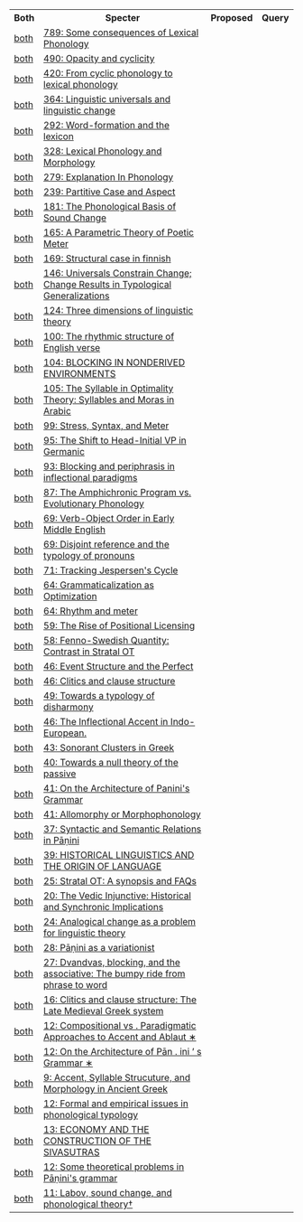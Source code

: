 <html><table><tr>
<th>Both</th>
<th>Specter</th>
<th>Proposed</th>
<th>Query</th>
</tr>
<tr>
<td><a href="both/61647376.md">both</a></td>
<td><a href="https://www.semanticscholar.org/paper/bec0cc053c974677d0291bd8e2582a29d219b252">789: Some consequences of Lexical Phonology</a></td>
</tr>
<tr>
<td><a href="both/14246222.md">both</a></td>
<td><a href="https://www.semanticscholar.org/paper/c4292863c5bab2621c2ccece7fa8c2d75251d7ed">490: Opacity and cyclicity</a></td>
</tr>
<tr>
<td><a href="both/141203723.md">both</a></td>
<td><a href="https://www.semanticscholar.org/paper/1a33d18bfd74ffdf6f6b2078bbbdbd74c2da7642">420: From cyclic phonology to lexical phonology</a></td>
</tr>
<tr>
<td><a href="both/140973922.md">both</a></td>
<td><a href="https://www.semanticscholar.org/paper/b3bf4f07348c2fc4dc0ccb915343664f063b381b">364: Linguistic universals and linguistic change</a></td>
</tr>
<tr>
<td><a href="both/120474080.md">both</a></td>
<td><a href="https://www.semanticscholar.org/paper/0e89adb974f2eb359634c56c75279047e832b7af">292: Word-formation and the lexicon</a></td>
</tr>
<tr>
<td><a href="both/118693804.md">both</a></td>
<td><a href="https://www.semanticscholar.org/paper/f8debda463fe86bba637ce266c34a7ae3d2e8e55">328: Lexical Phonology and Morphology</a></td>
</tr>
<tr>
<td><a href="both/120288175.md">both</a></td>
<td><a href="https://www.semanticscholar.org/paper/3511a4ecdbf06ed7cc8a7a77d5435c40b018c62e">279: Explanation In Phonology</a></td>
</tr>
<tr>
<td><a href="both/118440489.md">both</a></td>
<td><a href="https://www.semanticscholar.org/paper/62df682bd281ebc5e3f035d03f52b823826c27a2">239: Partitive Case and Aspect</a></td>
</tr>
<tr>
<td><a href="both/18039990.md">both</a></td>
<td><a href="https://www.semanticscholar.org/paper/0c2c4c6e2c36c4a6984606920007b7ad76d4a297">181: The Phonological Basis of Sound Change</a></td>
</tr>
<tr>
<td><a href="both/17243872.md">both</a></td>
<td><a href="https://www.semanticscholar.org/paper/cc8042067e1f21122ed38d4fccf03634c476797e">165: A Parametric Theory of Poetic Meter</a></td>
</tr>
<tr>
<td><a href="both/7401059.md">both</a></td>
<td><a href="https://www.semanticscholar.org/paper/c9f170f4f43a54b242126783ff23885c55f34f8b">169: Structural case in finnish</a></td>
</tr>
<tr>
<td><a href="both/5146502.md">both</a></td>
<td><a href="https://www.semanticscholar.org/paper/ce5521e6b18d7d05eef3d98eff2e10dbcdbde56d">146: Universals Constrain Change; Change Results in Typological Generalizations</a></td>
</tr>
<tr>
<td><a href="both/118414021.md">both</a></td>
<td><a href="https://www.semanticscholar.org/paper/7357c9ee38bfcf766b124393da2355d0b2f8c361">124: Three dimensions of linguistic theory</a></td>
</tr>
<tr>
<td><a href="both/1971099.md">both</a></td>
<td><a href="https://www.semanticscholar.org/paper/3e78edbe1416b24a233ec4de5d85c0fe00146e0a">100: The rhythmic structure of English verse</a></td>
</tr>
<tr>
<td><a href="both/117635105.md">both</a></td>
<td><a href="https://www.semanticscholar.org/paper/bdffb195e53c300c749c3ab6dce6c914551865f0">104: BLOCKING IN NONDERIVED ENVIRONMENTS</a></td>
</tr>
<tr>
<td><a href="both/194953585.md">both</a></td>
<td><a href="https://www.semanticscholar.org/paper/bba7b53594556bef20d41bcfedeb154c66748142">105: The Syllable in Optimality Theory: Syllables and Moras in Arabic</a></td>
</tr>
<tr>
<td><a href="both/143615653.md">both</a></td>
<td><a href="https://www.semanticscholar.org/paper/f4b2c8e8a5e1f7ffc44ef817d8acd5a28335b003">99: Stress, Syntax, and Meter</a></td>
</tr>
<tr>
<td><a href="both/14132606.md">both</a></td>
<td><a href="https://www.semanticscholar.org/paper/e93c30f79dbfb387ac69be8ad9e21270b6bc8a67">95: The Shift to Head-Initial VP in Germanic</a></td>
</tr>
<tr>
<td><a href="both/116145321.md">both</a></td>
<td><a href="https://www.semanticscholar.org/paper/9e0c7a9732f5f9849e55e1f460e32a5ad3f4aff7">93: Blocking and periphrasis in inflectional paradigms</a></td>
</tr>
<tr>
<td><a href="both/2645885.md">both</a></td>
<td><a href="https://www.semanticscholar.org/paper/ab4d642efe1b2b0d92b45cc8a13b47089f506ddf">87: The Amphichronic Program vs. Evolutionary Phonology</a></td>
</tr>
<tr>
<td><a href="both/13806977.md">both</a></td>
<td><a href="https://www.semanticscholar.org/paper/6b7ddc61890aa971a3d749ea5978233a6a774385">69: Verb-Object Order in Early Middle English</a></td>
</tr>
<tr>
<td><a href="both/117465797.md">both</a></td>
<td><a href="https://www.semanticscholar.org/paper/d699befaaf4d7026a76af31b3609943b0834e97f">69: Disjoint reference and the typology of pronouns</a></td>
</tr>
<tr>
<td><a href="both/171607289.md">both</a></td>
<td><a href="https://www.semanticscholar.org/paper/acf24a7955b51517df01e4058e2c9ad7dd05f17c">71: Tracking Jespersen's Cycle</a></td>
</tr>
<tr>
<td><a href="both/14184707.md">both</a></td>
<td><a href="https://www.semanticscholar.org/paper/2be69b831763b8d26ac0a49aa8b7917e0be6f745">64: Grammaticalization as Optimization</a></td>
</tr>
<tr>
<td><a href="both/118190973.md">both</a></td>
<td><a href="https://www.semanticscholar.org/paper/dfef9cd2de4a1b8d8473620f1e3646d62525a808">64: Rhythm and meter</a></td>
</tr>
<tr>
<td><a href="both/18857887.md">both</a></td>
<td><a href="https://www.semanticscholar.org/paper/a4620735f0d53b983a3c83e082693df2cc6beca4">59: The Rise of Positional Licensing</a></td>
</tr>
<tr>
<td><a href="both/124869033.md">both</a></td>
<td><a href="https://www.semanticscholar.org/paper/0d7bb1dd905236e34c4b4cd773de0d2d4968306e">58: Fenno-Swedish Quantity: Contrast in Stratal OT</a></td>
</tr>
<tr>
<td><a href="both/18941717.md">both</a></td>
<td><a href="https://www.semanticscholar.org/paper/12f5f1fb6db1dce91908e2df1d775c77605744ff">46: Event Structure and the Perfect</a></td>
</tr>
<tr>
<td><a href="both/15946243.md">both</a></td>
<td><a href="https://www.semanticscholar.org/paper/478b400afb97f2961573c9ce4cc64be5cd300eca">46: Clitics and clause structure</a></td>
</tr>
<tr>
<td><a href="both/170881417.md">both</a></td>
<td><a href="https://www.semanticscholar.org/paper/0ebed30b7ad88a6e3ce83336ea086d4cffad9788">49: Towards a typology of disharmony</a></td>
</tr>
<tr>
<td><a href="both/144941020.md">both</a></td>
<td><a href="https://www.semanticscholar.org/paper/d39d4d76782ad0767069f750dc4dea5bd04f6da7">46: The Inflectional Accent in Indo-European.</a></td>
</tr>
<tr>
<td><a href="both/147670588.md">both</a></td>
<td><a href="https://www.semanticscholar.org/paper/899c3e8f93b3767c8c492fbd5a40d7b6497e382e">43: Sonorant Clusters in Greek</a></td>
</tr>
<tr>
<td><a href="both/10613898.md">both</a></td>
<td><a href="https://www.semanticscholar.org/paper/2584d9ca38f584107512bf45b6225af6f8bd1723">40: Towards a null theory of the passive</a></td>
</tr>
<tr>
<td><a href="both/21833336.md">both</a></td>
<td><a href="https://www.semanticscholar.org/paper/2769806105b007b24de1e0728f989b96eb1d8b5a">41: On the Architecture of Panini's Grammar</a></td>
</tr>
<tr>
<td><a href="both/123321365.md">both</a></td>
<td><a href="https://www.semanticscholar.org/paper/34256fe8d252e91571a356d2d2ec74b207eb6f9c">41: Allomorphy or Morphophonology</a></td>
</tr>
<tr>
<td><a href="both/115614784.md">both</a></td>
<td><a href="https://www.semanticscholar.org/paper/f18ab4bee9bf0a662192f7126c99365ae45c391f">37: Syntactic and Semantic Relations in Pāṇini</a></td>
</tr>
<tr>
<td><a href="both/84917866.md">both</a></td>
<td><a href="https://www.semanticscholar.org/paper/13f8c081c3122a0c0913f1943d3e8a6aed94e81b">39: HISTORICAL LINGUISTICS AND THE ORIGIN OF LANGUAGE</a></td>
</tr>
<tr>
<td><a href="both/27104526.md">both</a></td>
<td><a href="https://www.semanticscholar.org/paper/731284c2318462fe49639eee68ed344275b39d64">25: Stratal OT: A synopsis and FAQs</a></td>
</tr>
<tr>
<td><a href="both/171316501.md">both</a></td>
<td><a href="https://www.semanticscholar.org/paper/3517c5f0dc2e7df27f9ad31d06f76f50299503c9">20: The Vedic Injunctive: Historical and Synchronic Implications</a></td>
</tr>
<tr>
<td><a href="both/116677101.md">both</a></td>
<td><a href="https://www.semanticscholar.org/paper/26c283afad9ccfd607e2439405020b15e0a7e402">24: Analogical change as a problem for linguistic theory</a></td>
</tr>
<tr>
<td><a href="both/144653401.md">both</a></td>
<td><a href="https://www.semanticscholar.org/paper/4ba61b97d18a5e2ebeb9e4a61e844b721c8a6d9d">28: Pāṇini as a variationist</a></td>
</tr>
<tr>
<td><a href="both/144040027.md">both</a></td>
<td><a href="https://www.semanticscholar.org/paper/bca35c8d8b20cdeeda989c7f4aff2c2fa6e2c298">27: Dvandvas, blocking, and the associative: The bumpy ride from phrase to word</a></td>
</tr>
<tr>
<td><a href="both/5592100.md">both</a></td>
<td><a href="https://www.semanticscholar.org/paper/75700c033253a41b3cbe7bf6571b1996d139575a">16: Clitics and clause structure: The Late Medieval Greek system</a></td>
</tr>
<tr>
<td><a href="both/18532798.md">both</a></td>
<td><a href="https://www.semanticscholar.org/paper/0d84585ec70644e143eb4896b6919bae9367e27a">12: Compositional vs . Paradigmatic Approaches to Accent and Ablaut ∗</a></td>
</tr>
<tr>
<td><a href="both/7743216.md">both</a></td>
<td><a href="https://www.semanticscholar.org/paper/a71a7034956ba6ae0f56d570a7ebbbbe8189c840">12: On the Architecture of Pān . ini ’ s Grammar ∗</a></td>
</tr>
<tr>
<td><a href="both/6486269.md">both</a></td>
<td><a href="https://www.semanticscholar.org/paper/7e023a94bcac60edb6c09436729ac66a3a5c610f">9: Accent, Syllable Strucuture, and Morphology in Ancient Greek</a></td>
</tr>
<tr>
<td><a href="both/31883318.md">both</a></td>
<td><a href="https://www.semanticscholar.org/paper/befa730c29d62aa672f020f57b4098dc3f9e3e38">12: Formal and empirical issues in phonological typology</a></td>
</tr>
<tr>
<td><a href="both/2697360.md">both</a></td>
<td><a href="https://www.semanticscholar.org/paper/4c89e4d8be5322b599a55dbad6eec9d3cddc3b29">13: ECONOMY AND THE CONSTRUCTION OF THE SIVASUTRAS</a></td>
</tr>
<tr>
<td><a href="both/60360355.md">both</a></td>
<td><a href="https://www.semanticscholar.org/paper/ba2c5d2265066ce83546e9d63c5af9e1f4a035d7">12: Some theoretical problems in Pāṇini's grammar</a></td>
</tr>
<tr>
<td><a href="both/10639208.md">both</a></td>
<td><a href="https://www.semanticscholar.org/paper/6670c34e5d03878c1f2674336a2fcaf6d9e427c4">11: Labov, sound change, and phonological theory†</a></td>
</tr>
</table></html>
